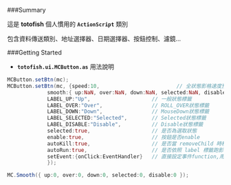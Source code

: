 ﻿###Summary

這是 **totofish** 個人慣用的 **`ActionScript`** 類別

包含資料傳送類別、地址選擇器、日期選擇器、按鈕控制、濾鏡...




###Getting Started

* **`totofish.ui.MCButton.as`** 用法說明

```actionscript
MCButton.setBtn(mc);
MCButton.setBtn(mc, {speed:10,                         // 全狀態影格速度預設為 1 , 10便代表一次跳10格的播放速度 0代表直接跳
		     smooth:{ up:NaN, over:NaN, down:NaN, selected:NaN, disable:0 },   // 各狀態speed時間，如果狀態速度為NaN就取speed速度
 		     LABEL_UP:"Up",                    // 一般狀態標籤
		     LABEL_OVER:"Over",                // ROLL_OVER狀態標籤
		     LABEL_DOWN:"Down",                // MouseDown狀態標籤
		     LABEL_SELECTED:"Selected",        // Selected狀態標籤
		     LABEL_DISABLE:"Disable",          // Disable狀態標籤
		     selected:true,                    // 是否為選取狀態
		     enable:true,                      // 按鈕是否enable
		     autoKill:true,                    // 是否當 removeChild 時移除按鈕功能,預設true
		     autoRun:true,                     // 是否依照 label 標籤跑影格
		     setEvent:{onClick:EventHandler}   // 直接設定事件function,用法請參考setEvent方法
		     });

MC.Smooth({ up:0, over:0, down:0, selected:0, disable:0 });
```
